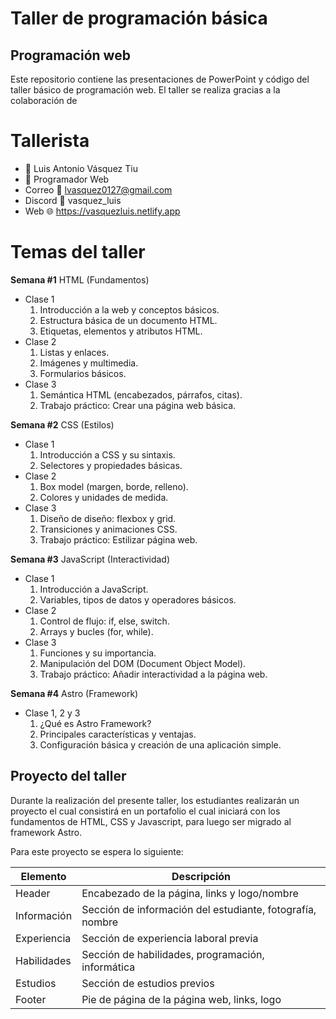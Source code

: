 # Taller de programación básica
## Programación web

Este repositorio contiene las presentaciones de PowerPoint y código del taller básico de programación web. El taller se realiza gracias a la colaboración de 


# Tallerista
- 🧑 Luis Antonio Vásquez Tiu
- 🚀 Programador Web
- Correo 💼 lvasquez0127@gmail.com
- Discord 📝 vasquez_luis
- Web 🌐 https://vasquezluis.netlify.app


# Temas del taller

**Semana #1** HTML (Fundamentos)
- Clase 1
	1. Introducción a la web y conceptos básicos.
	2. Estructura básica de un documento HTML.
	3. Etiquetas, elementos y atributos HTML.
- Clase 2
	1. Listas y enlaces.
	2. Imágenes y multimedia.
	3. Formularios básicos.
- Clase 3
	1. Semántica HTML (encabezados, párrafos, citas).
	2. Trabajo práctico: Crear una página web básica.
	
	
**Semana #2** CSS (Estilos)
- Clase 1
	1. Introducción a CSS y su sintaxis.
	2. Selectores y propiedades básicas.
- Clase 2
	1. Box model (margen, borde, relleno).
	2. Colores y unidades de medida.
- Clase 3
	1. Diseño de diseño: flexbox y grid.
	2. Transiciones y animaciones CSS.
	3. Trabajo práctico: Estilizar página web.


**Semana #3** JavaScript (Interactividad)
- Clase 1
	1. Introducción a JavaScript.
	2. Variables, tipos de datos y operadores básicos.
- Clase 2
	1. Control de flujo: if, else, switch.
	2. Arrays y bucles (for, while).
- Clase 3
	1. Funciones y su importancia.
	2. Manipulación del DOM (Document Object Model).
	3. Trabajo práctico: Añadir interactividad a la página web.


**Semana #4** Astro (Framework)
- Clase 1, 2 y 3
	1. ¿Qué es Astro Framework?
	2. Principales características y ventajas.
	3. Configuración básica y creación de una aplicación simple.

## Proyecto del taller

Durante la realización del presente taller, los estudiantes realizarán un proyecto el cual consistirá en un portafolio el cual iniciará con los fundamentos de HTML, CSS y Javascript, para luego ser migrado al framework Astro.

Para este proyecto se espera lo siguiente:

|Elemento             |Descripción                                              |
|---------------------|---------------------------------------------------------|
|Header					      |Encabezado de la página, links y logo/nombre             |
|Información          |Sección de información del estudiante, fotografía, nombre|
|Experiencia          |Sección de experiencia laboral previa                    |
|Habilidades          |Sección de habilidades, programación, informática        |
|Estudios             |Sección de estudios previos                              |
|Footer               |Pie de página de la página web, links, logo              |